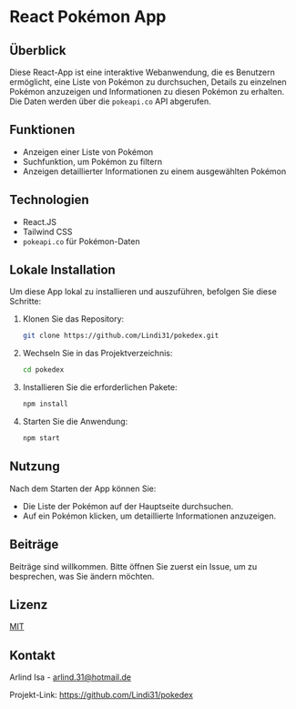 
# React Pokémon App

## Überblick

Diese React-App ist eine interaktive Webanwendung, die es Benutzern ermöglicht, eine Liste von Pokémon zu durchsuchen, Details zu einzelnen Pokémon anzuzeigen und Informationen zu diesen Pokémon zu erhalten. Die Daten werden über die `pokeapi.co` API abgerufen.

## Funktionen

- Anzeigen einer Liste von Pokémon
- Suchfunktion, um Pokémon zu filtern
- Anzeigen detaillierter Informationen zu einem ausgewählten Pokémon

## Technologien

- React.JS
- Tailwind CSS
- `pokeapi.co` für Pokémon-Daten

## Lokale Installation

Um diese App lokal zu installieren und auszuführen, befolgen Sie diese Schritte:

1. Klonen Sie das Repository:
   ```sh
   git clone https://github.com/Lindi31/pokedex.git
   ```

2. Wechseln Sie in das Projektverzeichnis:
   ```sh
   cd pokedex
   ```

3. Installieren Sie die erforderlichen Pakete:
   ```sh
   npm install
   ```

4. Starten Sie die Anwendung:
   ```sh
   npm start
   ```

## Nutzung

Nach dem Starten der App können Sie:

- Die Liste der Pokémon auf der Hauptseite durchsuchen.
- Auf ein Pokémon klicken, um detaillierte Informationen anzuzeigen.

## Beiträge

Beiträge sind willkommen. Bitte öffnen Sie zuerst ein Issue, um zu besprechen, was Sie ändern möchten.

## Lizenz

[MIT](https://choosealicense.com/licenses/mit/)

## Kontakt

Arlind Isa - arlind.31@hotmail.de

Projekt-Link: https://github.com/Lindi31/pokedex
